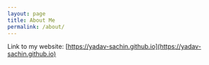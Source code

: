 ```yaml
---
layout: page
title: About Me
permalink: /about/
---
```


Link to my website: [https://yadav-sachin.github.io](https://yadav-sachin.github.io)

<!-- This website is powered by **[fastpages](https://github.com/fastai/fastpages)** [^1].



[^1]:a blogging platform that natively supports Jupyter notebooks in addition to other formats. -->
